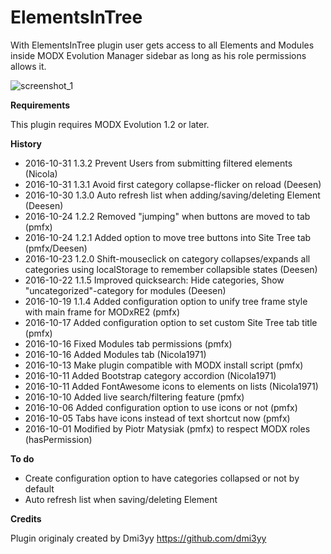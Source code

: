 # ElementsInTree

With ElementsInTree plugin user gets access to all Elements and Modules inside MODX Evolution Manager sidebar as long as his role permissions allows it.

![screenshot_1](https://i.snag.gy/3cmOh9.jpg)

**Requirements**

This plugin requires MODX Evolution 1.2 or later.

**History**

- 2016-10-31 1.3.2 Prevent Users from submitting filtered elements (Nicola)
- 2016-10-31 1.3.1 Avoid first category collapse-flicker on reload (Deesen)
- 2016-10-30 1.3.0 Auto refresh list when adding/saving/deleting Element (Deesen)
- 2016-10-24 1.2.2 Removed "jumping" when buttons are moved to tab (pmfx)
- 2016-10-24 1.2.1 Added option to move tree buttons into Site Tree tab (pmfx/Deesen)
- 2016-10-23 1.2.0 Shift-mouseclick on category collapses/expands all categories using localStorage to remember collapsible states (Deesen)
- 2016-10-22 1.1.5 Improved quicksearch: Hide categories, Show "uncategorized"-category for modules (Deesen)
- 2016-10-19 1.1.4 Added configuration option to unify tree frame style with main frame for MODxRE2 (pmfx)
- 2016-10-17 Added configuration option to set custom Site Tree tab title (pmfx)
- 2016-10-16 Fixed Modules tab permissions (pmfx)
- 2016-10-16 Added Modules tab (Nicola1971)
- 2016-10-13 Make plugin compatible with MODX install script (pmfx)
- 2016-10-11 Added Bootstrap category accordion (Nicola1971)
- 2016-10-11 Added FontAwesome icons to elements on lists (Nicola1971)
- 2016-10-10 Added live search/filtering feature (pmfx)
- 2016-10-06 Added configuration option to use icons or not (pmfx)
- 2016-10-05 Tabs have icons instead of text shortcut now (pmfx)
- 2016-10-01 Modified by Piotr Matysiak (pmfx) to respect MODX roles (hasPermission)

**To do**

- Create configuration option to have categories collapsed or not by default
- Auto refresh list when saving/deleting Element

**Credits**

Plugin originaly created by Dmi3yy https://github.com/dmi3yy